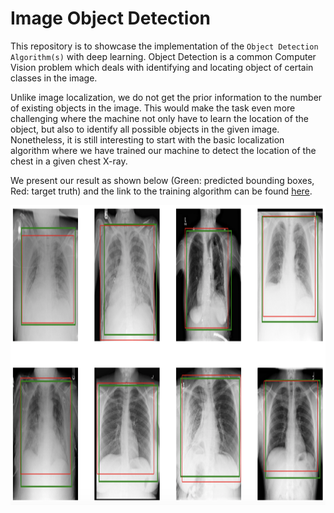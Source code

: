 # Image Object Detection
This repository is to showcase the implementation of the `Object Detection Algorithm(s)` with deep learning. Object Detection is a common Computer Vision problem which deals with identifying and locating object of certain classes in the image.

Unlike image localization, we do not get the prior information to the number of existing objects in the image. This would make the task even more challenging where the machine not only have to learn the location of the object, but also to identify all possible objects in the given image. Nonetheless, it is still interesting to start with the basic localization algorithm where we have trained our machine to detect the location of the chest in a given chest X-ray. 

We present our result as shown below (Green: predicted bounding boxes, Red: target truth) and the link to the training algorithm can be found [here](https://github.com/DW-Hwang/Object-Detection-CNN/blob/master/Image%20Localization/Basic_localization.ipynb).

<img src="https://github.com/DW-Hwang/Object-Detection-CNN/blob/master/screenshots/image1.png" width= "850" height="480"/>
